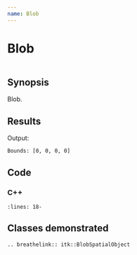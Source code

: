 ```yaml
---
name: Blob
---
```


# Blob

```{index} single: BlobSpatialObject single: blob
```

## Synopsis

Blob.

## Results

Output:

```
Bounds: [0, 0, 0, 0]
```

## Code

### C++

```{literalinclude} Code.cxx
:lines: 18-
```

## Classes demonstrated

```{eval-rst}
.. breathelink:: itk::BlobSpatialObject
```
